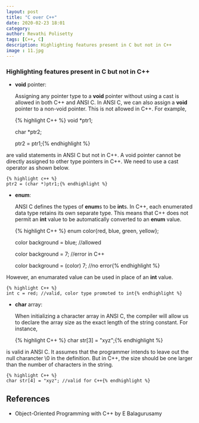 ```yaml
---
layout: post
title: "C over C++"
date: 2020-02-23 18:01
category: 
author: Revathi Polisetty
tags: [C++, C]
description: Highlighting features present in C but not in C++
image : 11.jpg
---
```


### Highlighting features present in C but not in C++

* **void** pointer:
   
   Assigning any pointer type to a **void** pointer without using a cast is allowed in both C++ and ANSI C. In ANSI C, we can also assign a **void** pointer to a non-void pointer. This is not allowed in C++. For example,

    {% highlight C++ %}
    void *ptr1;

    char *ptr2;

    ptr2 = ptr1;{% endhighlight %}

are valid statements in ANSI C but not in C++. A void pointer cannot be directly assigned to other type pointers in C++. We need to use a cast operator as shown below.
    
    {% highlight c++ %}
    ptr2 = (char *)ptr1;{% endhighlight %}

* **enum**:
  
  ANSI C defines the types of **enum**s to be **int**s. In C++, each enumerated data type retains its own separate type. This means that C++ does not permit an **int** value to be automatically converted to an **enum** value.

    {% highlight C++ %}
    enum color{red, blue, green, yellow};

    color background = blue; //allowed

    color background = 7; //error in C++

    color background = (color) 7; //no error{% endhighlight %}

However, an enumarated value can be used in place of an **int** value.

    {% highlight C++ %}
    int c = red; //valid, color type promoted to int{% endhighlight %}

* **char** array:
  
  When initializing a character array in ANSI C, the compiler will allow us to declare the array size as the exact length of the string constant. For instance,

    {% highlight C++ %}
    char str[3] = "xyz";{% endhighlight %}

is valid in ANSI C. It assumes that the programmer intends to leave out the null charancter \0 in the definition. But in C++, the size should be one larger than the number of characters in the string.

    {% highlight C++ %}
    char str[4] = "xyz"; //valid for C++{% endhighlight %}

## References

* Object-Oriented Programming with C++ by E Balagurusamy